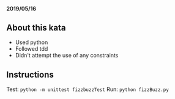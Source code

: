 
#### 2019/05/16

## About this kata
- Used python
- Followed tdd
- Didn't attempt the use of any constraints

## Instructions
Test: `python -m unittest fizzbuzzTest`
Run: `python fizzBuzz.py`
